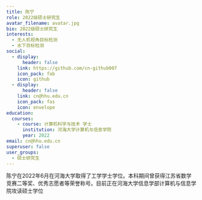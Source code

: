 ```yaml
---
title: 陈宁
role: 2022级硕士研究生
avatar_filename: avatar.jpg
bio: 2022级硕士研究生
interests:
  - 无人机视角目标检测
  - 水下目标检测
social:
  - display:
      header: false
    link: https://github.com/cn-github007
    icon_pack: fab
    icon: github
  - display:
      header: false
    link: cn@hhu.edu.cn
    icon_pack: fas
    icon: envelope
education:
  courses:
    - course: 计算机科学与技术 学士
      institution: 河海大学计算机与信息学院
      year: 2022
email: cn@hhu.edu.cn
superuser: false
user_groups:
  - 硕士研究生
---
```

陈宁在2022年6月在河海大学取得了工学学士学位。本科期间曾获得江苏省数学竞赛二等奖、优秀志愿者等荣誉称号。目前正在河海大学信息学部计算机与信息学院攻读硕士学位